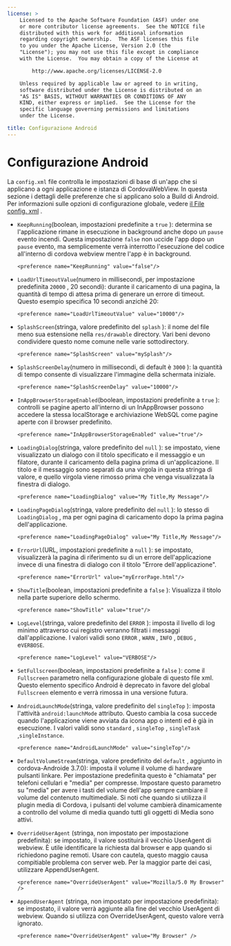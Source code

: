 ```yaml
---
license: >
    Licensed to the Apache Software Foundation (ASF) under one
    or more contributor license agreements.  See the NOTICE file
    distributed with this work for additional information
    regarding copyright ownership.  The ASF licenses this file
    to you under the Apache License, Version 2.0 (the
    "License"); you may not use this file except in compliance
    with the License.  You may obtain a copy of the License at

        http://www.apache.org/licenses/LICENSE-2.0

    Unless required by applicable law or agreed to in writing,
    software distributed under the License is distributed on an
    "AS IS" BASIS, WITHOUT WARRANTIES OR CONDITIONS OF ANY
    KIND, either express or implied.  See the License for the
    specific language governing permissions and limitations
    under the License.

title: Configurazione Android
---
```


# Configurazione Android

La `config.xml` file controlla le impostazioni di base di un'app che si applicano a ogni applicazione e istanza di CordovaWebView. In questa sezione i dettagli delle preferenze che si applicano solo a Build di Android. Per informazioni sulle opzioni di configurazione globale, vedere [il File config. xml][1] .

 [1]: config_ref_index.md.html#The%20config.xml%20File

*   `KeepRunning`(boolean, impostazioni predefinite a `true` ): determina se l'applicazione rimane in esecuzione in background anche dopo un `pause` evento incendi. Questa impostazione `false` non uccide l'app dopo un `pause` evento, ma semplicemente verrà interrotto l'esecuzione del codice all'interno di cordova webview mentre l'app è in background.
    
        <preference name="KeepRunning" value="false"/>
        

*   `LoadUrlTimeoutValue`(numero in millisecondi, per impostazione predefinita `20000` , 20 secondi): durante il caricamento di una pagina, la quantità di tempo di attesa prima di generare un errore di timeout. Questo esempio specifica 10 secondi anziché 20:
    
        <preference name="LoadUrlTimeoutValue" value="10000"/>
        

*   `SplashScreen`(stringa, valore predefinito del `splash` ): il nome del file meno sua estensione nella `res/drawable` directory. Vari beni devono condividere questo nome comune nelle varie sottodirectory.
    
        <preference name="SplashScreen" value="mySplash"/>
        

*   `SplashScreenDelay`(numero in millisecondi, di default è `3000` ): la quantità di tempo consente di visualizzare l'immagine della schermata iniziale.
    
        <preference name="SplashScreenDelay" value="10000"/>
        

*   `InAppBrowserStorageEnabled`(boolean, impostazioni predefinite a `true` ): controlli se pagine aperto all'interno di un InAppBrowser possono accedere la stessa localStorage e archiviazione WebSQL come pagine aperte con il browser predefinito.
    
        <preference name="InAppBrowserStorageEnabled" value="true"/>
        

*   `LoadingDialog`(stringa, valore predefinito del `null` ): se impostato, viene visualizzato un dialogo con il titolo specificato e il messaggio e un filatore, durante il caricamento della pagina prima di un'applicazione. Il titolo e il messaggio sono separati da una virgola in questa stringa di valore, e quello virgola viene rimosso prima che venga visualizzata la finestra di dialogo.
    
        <preference name="LoadingDialog" value="My Title,My Message"/>
        

*   `LoadingPageDialog`(stringa, valore predefinito del `null` ): lo stesso di `LoadingDialog` , ma per ogni pagina di caricamento dopo la prima pagina dell'applicazione.
    
        <preference name="LoadingPageDialog" value="My Title,My Message"/>
        

*   `ErrorUrl`(URL, impostazioni predefinite a `null` ): se impostato, visualizzerà la pagina di riferimento su di un errore dell'applicazione invece di una finestra di dialogo con il titolo "Errore dell'applicazione".
    
        <preference name="ErrorUrl" value="myErrorPage.html"/>
        

*   `ShowTitle`(boolean, impostazioni predefinite a `false` ): Visualizza il titolo nella parte superiore dello schermo.
    
        <preference name="ShowTitle" value="true"/>
        

*   `LogLevel`(stringa, valore predefinito del `ERROR` ): imposta il livello di log minimo attraverso cui registro verranno filtrati i messaggi dall'applicazione. I valori validi sono `ERROR` , `WARN` , `INFO` , `DEBUG` , e`VERBOSE`.
    
        <preference name="LogLevel" value="VERBOSE"/>
        

*   `SetFullscreen`(boolean, impostazioni predefinite a `false` ): come il `Fullscreen` parametro nella configurazione globale di questo file xml. Questo elemento specifico Android è deprecato in favore del global `Fullscreen` elemento e verrà rimossa in una versione futura.

*   `AndroidLaunchMode`(stringa, valore predefinito del `singleTop` ): imposta l'attività `android:launchMode` attributo. Questo cambia la cosa succede quando l'applicazione viene avviata da icona app o intenti ed è già in esecuzione. I valori validi sono `standard` , `singleTop` , `singleTask` ,`singleInstance`.
    
        <preference name="AndroidLaunchMode" value="singleTop"/>
        

*   `DefaultVolumeStream`(stringa, valore predefinito del `default` , aggiunto in cordova-Androide 3.7.0): imposta il volume il volume di hardware pulsanti linkare. Per impostazione predefinita questo è "chiamata" per telefoni cellulari e "media" per compresse. Impostare questo parametro su "media" per avere i tasti del volume dell'app sempre cambiare il volume del contenuto multimediale. Si noti che quando si utilizza il plugin media di Cordova, i pulsanti del volume cambierà dinamicamente a controllo del volume di media quando tutti gli oggetti di Media sono attivi.

*   `OverrideUserAgent` (stringa, non impostato per impostazione predefinita): se impostato, il valore sostituirà il vecchio UserAgent di webview. È utile identificare la richiesta dal browser e app quando si richiedono pagine remoti. Usare con cautela, questo maggio causa compitiable problema con server web. Per la maggior parte dei casi, utilizzare AppendUserAgent.
    
        <preference name="OverrideUserAgent" value="Mozilla/5.0 My Browser" />
        

*   `AppendUserAgent` (stringa, non impostato per impostazione predefinita): se impostato, il valore verrà aggiunte alla fine del vecchio UserAgent di webview. Quando si utilizza con OverrideUserAgent, questo valore verrà ignorato.
    
        <preference name="OverrideUserAgent" value="My Browser" />